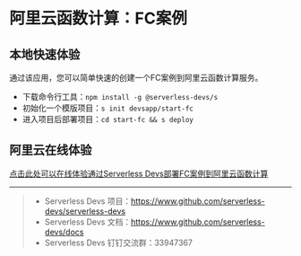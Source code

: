 # 阿里云函数计算：FC案例

## 本地快速体验

通过该应用，您可以简单快速的创建一个FC案例到阿里云函数计算服务。

- 下载命令行工具：`npm install -g @serverless-devs/s`
- 初始化一个模版项目：`s init devsapp/start-fc`
- 进入项目后部署项目：`cd start-fc && s deploy`

## 阿里云在线体验

[点击此处可以在线体验通过Serverless Devs部署FC案例到阿里云函数计算](https://api.aliyun.com/new#/tutorial?action=git_open&git_repo=https://github.com/devsapp/devsapp-cloudshell-example.git&tutorial=tutorial/start-fc.md)

-----

> - Serverless Devs 项目：https://www.github.com/serverless-devs/serverless-devs   
> - Serverless Devs 文档：https://www.github.com/serverless-devs/docs   
> - Serverless Devs 钉钉交流群：33947367    
